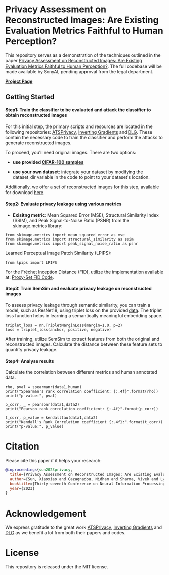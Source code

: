 # Privacy Assessment on Reconstructed Images: Are Existing Evaluation Metrics Faithful to Human Perception?

This repository serves as a demonstration of the techniques outlined in the paper [Privacy Assessment on Reconstructed Images: Are Existing Evaluation Metrics Faithful to Human Perception?](https://arxiv.org/pdf/2309.13038.pdf). The full codebase will be made available by SonyAI, pending approval from the legal department.

[**Project Page**](https://sites.google.com/view/semsim)



## Getting Started
####  Step1:  Train the classifier to be evaluated and attack the classifier to obtain reconstructed images

For this initial step, the primary scripts and resources are located in the following repositories: [ATSPrivacy](https://github.com/gaow0007/ATSPrivacy), [Inverting Gradients](https://github.com/JonasGeiping/invertinggradients) and [DLG](https://github.com/mit-han-lab/dlg). These contain the necessary code to train the classifier and perform the attacks to generate reconstructed images.

To proceed, you'll need original images. There are two options:

* **use provided [CIFAR-100 samples](https://drive.google.com/file/d/1TjRNUX5KTzEAXYVhCHROD5ZVE5uFNosE/view?usp=drive_link)**

* **use your own dataset**:  integrate your dataset by modifying the dataset_dir variable in the code to point to your dataset's location.

Additionally, we offer a set of reconstructed images for this step, available for download [here](https://drive.google.com/file/d/12AXAPTTRyDfUJ3s807Oy-CxXk3E1Py9z/view?usp=sharing).

#### Step2: Evaluate privacy leakage using various metrics


* **Exisitng metric**: Mean Squared Error (MSE), Structural Similarity Index (SSIM), and Peak Signal-to-Noise Ratio (PSNR) from the skimage.metrics library:
```
from skimage.metrics import mean_squared_error as mse
from skimage.metrics import structural_similarity as ssim
from skimage.metrics import peak_signal_noise_ratio as psnr
```

Learned Perceptual Image Patch Similarity (LPIPS):
```
from lpips import LPIPS
```

For the Fréchet Inception Distance (FID), utilize the implementation available at: [Proxy-Set FID Code](https://github.com/sxzrt/Proxy-Set/tree/main/domain_gap).

#### Step3: Train SemSim and evaluate privacy leakage on reconstructed images

To assess privacy leakage through semantic similarity, you can train a model, such as ResNet18, using triplet loss on the provided [data](https://drive.google.com/file/d/1M0xnG8mHa2sZHXYrHYWlkeFLZ2XtR0Jm/view?usp=sharing). The triplet loss function helps in learning a semantically meaningful embedding space. 

```
triplet_loss = nn.TripletMarginLoss(margin=1.0, p=2)
loss = triplet_loss(anchor, positive, negative)
```

After training, utilize SemSim to extract features from both the original and reconstructed images. Calculate the distance between these feature sets to quantify privacy leakage. 

#### Step4: Analyse results
Calculate the correlation between different metrics and human annotated data.
```
rho, pval = spearmanr(data1,human)
print("Spearman's rank correlation coefficient: {:.4f}".format(rho))
print("p-value:", pval)

p_corr, _ = pearsonr(data1,data2)
print("Pearson rank correlation coefficient: {:.4f}".format(p_corr))

t_corr, p_value = kendalltau(data1,data2)
print("Kendall's Rank Correlation coefficient {:.4f}:".format(t_corr))
print("p-value:", p_value)
```

# Citation 

Please cite this paper if it helps your research:
```bibtex
@inproceedings{sun2023privacy,
  title={Privacy Assessment on Reconstructed Images: Are Existing Evaluation Metrics Faithful to Human Perception?},
  author={Sun, Xiaoxiao and Gazagnadou, Nidham and Sharma, Vivek and Lyu, Lingjuan and Li, Hongdong and Zheng, Liang},
  booktitle={Thirty-seventh Conference on Neural Information Processing Systems},
  year={2023}
}
```

# Acknowledgement 
We express gratitude to the great work [ATSPrivacy](https://github.com/gaow0007/ATSPrivacy), [Inverting Gradients](https://github.com/JonasGeiping/invertinggradients) and [DLG](https://github.com/mit-han-lab/dlg) as we benefit a lot from both their papers and codes.

# License
This repository is released under the MIT license. 
